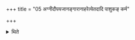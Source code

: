 +++
title = "05 अग्नीदौपयजानङ्गारानाहरेत्येतदादि पाशुकङ् कर्म"

+++

<details><summary>थिते</summary>

अग्नीदौपयजानङ्गारानाहरेत्येतदादि पाशुकं कर्म प्रतिपद्यते ५
</details>
